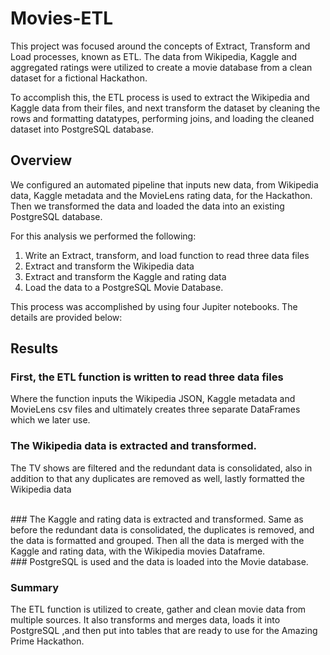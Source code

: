 # Movies-ETL

This project was focused around the concepts of Extract, Transform and Load processes, known as ETL. The data from Wikipedia, Kaggle and aggregated ratings were utilized to create a movie database from a clean dataset for a fictional Hackathon. 

To accomplish this, the ETL process is used to extract the Wikipedia and Kaggle data from their files, and next transform the dataset by cleaning the rows and formatting datatypes, performing joins, and loading the cleaned dataset into PostgreSQL database.

## Overview
We configured an automated pipeline that inputs new data, from Wikipedia data, Kaggle metadata and the MovieLens rating data, for the Hackathon. Then we transformed the data and loaded the data into an existing PostgreSQL database.

For this analysis we performed the following:
1. Write an Extract, transform, and load function to read three data files
2. Extract and transform the Wikipedia data
3. Extract and transform the Kaggle and rating data
4. Load the data to a PostgreSQL Movie Database.
	
This process was accomplished by using four Jupiter notebooks. The details are provided below:

## Results

### First, the ETL function is written to read three data files
Where the function inputs the Wikipedia JSON, Kaggle metadata and MovieLens csv files and ultimately creates three separate DataFrames which we later use.
<br/>
### The Wikipedia data is extracted and transformed.
The TV shows are filtered and the redundant data is consolidated, also in addition to that any duplicates are removed as well, lastly formatted the Wikipedia data


<br/>
### The Kaggle and rating data is extracted and transformed.
Same as before the redundant data is consolidated, the duplicates is removed, and the data is formatted and grouped. Then all the  data is merged with the Kaggle and rating data, with the Wikipedia movies Dataframe.
<br/>
### PostgreSQL is used and the data is loaded into the Movie database.

### Summary
The ETL function is utilized to create, gather and clean movie data from multiple sources. It also transforms and merges data, loads it into PostgreSQL ,and then put into tables that are ready to use for the Amazing Prime Hackathon.
